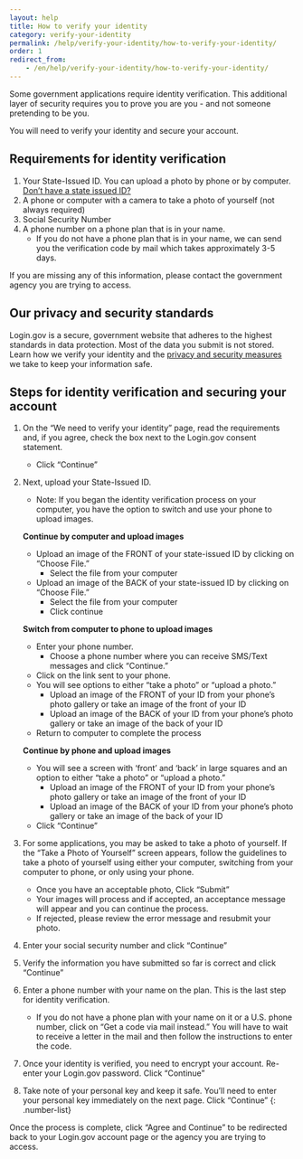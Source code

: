 ```yaml
---
layout: help
title: How to verify your identity
category: verify-your-identity
permalink: /help/verify-your-identity/how-to-verify-your-identity/
order: 1
redirect_from:
    - /en/help/verify-your-identity/how-to-verify-your-identity/
---
```


Some government applications require identity verification. This additional layer of security requires you to prove you are you - and not someone pretending to be you.

You will need to verify your identity and secure your account.

## Requirements for identity verification
1. Your State-Issued ID. You can upload a photo by phone or by computer. [Don’t have a state issued ID?](/help/verify-your-identity/accepted-state-issued-identification/)
1. A phone or computer with a camera to take a photo of yourself (not always required)
1. Social Security Number
1. A phone number on a phone plan that is in your name.
    * If you do not have a phone plan that is in your name, we can send you the verification code by mail which takes approximately 3-5 days.

If you are missing any of this information, please contact the government agency you are trying to access.

## Our privacy and security standards
Login.gov is a secure, government website that adheres to the highest standards in data protection. Most of the data you submit is not stored. Learn how we verify your identity and the [privacy and security measures](/policy/) we take to keep your information safe.

## Steps for identity verification and securing your account
1. On the “We need to verify your identity” page, read the requirements and, if you agree, check the box next to the Login.gov consent statement.
    * Click “Continue”
1. Next, upload your State-Issued ID.
    * Note: If you began the identity verification process on your computer, you have the option to switch and use your phone to upload images.

    **Continue by computer and upload images**

    * Upload an image of the FRONT of your state-issued ID by clicking on “Choose File.”
        * Select the file from your computer
    * Upload an image of the BACK of your state-issued ID by clicking on “Choose File.”
        * Select the file from your computer
        * Click continue

    **Switch from computer to phone to upload images**

    * Enter your phone number.
        * Choose a phone number where you can receive SMS/Text messages and click “Continue.”
    * Click on the link sent to your phone.
    * You will see options to either “take a photo” or “upload a photo.”
        * Upload an image of the FRONT of your ID from your phone’s photo gallery or take an image of the front of your ID
        * Upload an image of the BACK of your ID from your phone’s photo gallery or take an image of the back of your ID
    * Return to computer to complete the process

    **Continue by phone and upload images**

    * You will see a screen with ‘front’ and ‘back’ in large squares and an option to either “take a photo” or “upload a photo.”
        * Upload an image of the FRONT of your ID from your phone’s photo gallery or take an image of the front of your ID
        * Upload an image of the BACK of your ID from your phone’s photo gallery or take an image of the back of your ID
    * Click “Continue”
1.  For some applications, you may be asked to take a photo of yourself. If the “Take a Photo of Yourself” screen appears, follow the guidelines to take a photo of yourself using either your computer, switching from your computer to phone, or only using your phone.
    * Once you have an acceptable photo, Click “Submit”
    * Your images will process and if accepted, an acceptance message will appear and you can continue the process.
    * If rejected, please review the error message and resubmit your photo.
1.  Enter your social security number and click “Continue”
1.  Verify the information you have submitted so far is correct and click “Continue”
1.  Enter a phone number with your name on the plan. This is the last step for identity verification.
    * If you do not have a phone plan with your name on it or a U.S. phone number, click on “Get a code via mail instead.” You will have to wait to receive a letter in the mail and then follow the instructions to enter the code.
1.  Once your identity is verified, you need to encrypt your account. Re-enter your Login.gov password. Click “Continue”
1.  Take note of your personal key and keep it safe. You’ll need to enter your personal key immediately on the next page. Click “Continue”
{: .number-list}

Once the process is complete, click “Agree and Continue” to be redirected back to your Login.gov account page or the agency you are trying to access.
